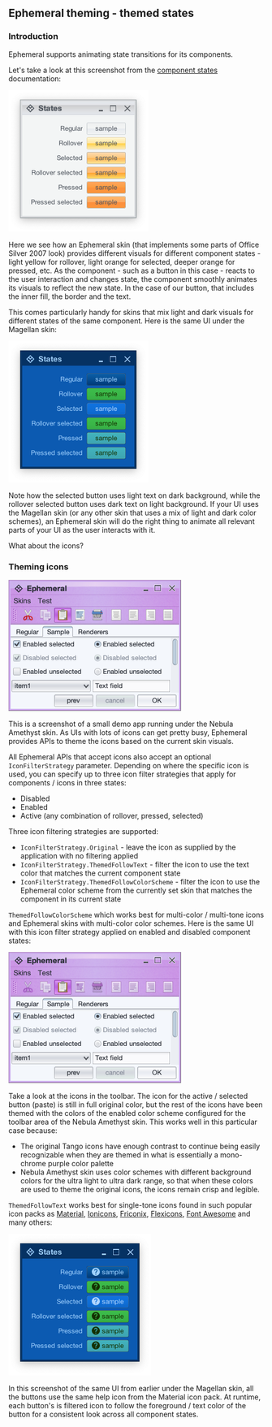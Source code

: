 ## Ephemeral theming - themed states

### Introduction

Ephemeral supports animating state transitions for its components.

Let's take a look at this screenshot from the [component states](skins/componentstates.md) documentation:

<img src="https://raw.githubusercontent.com/kirill-grouchnikov/ephemeral/breeze/docs/images/theming/states/control-states-extended.png"
width="275" height="279"/>

Here we see how an Ephemeral skin (that implements some parts of Office Silver 2007 look) provides different visuals for different component states - light yellow for rollover, light orange for selected, deeper orange for pressed, etc. As the component - such as a button in this case - reacts to the user interaction and changes state, the component smoothly animates its visuals to reflect the new state. In the case of our button, that includes the inner fill, the border and the text.

This comes particularly handy for skins that mix light and dark visuals for different states of the same component. Here is the same UI under the Magellan skin:

<img src="https://raw.githubusercontent.com/kirill-grouchnikov/ephemeral/breeze/docs/images/theming/states/control-states-extended-mix.png"
width="275" height="279"/>

Note how the selected button uses light text on dark background, while the rollover selected button uses dark text on light background. If your UI uses the Magellan skin (or any other skin that uses a mix of light and dark color schemes), an Ephemeral skin will do the right thing to animate all relevant parts of your UI as the user interacts with it.

What about the icons?

### Theming icons

<img src="https://raw.githubusercontent.com/kirill-grouchnikov/ephemeral/breeze/docs/images/theming/skins/nebulaamethyst1.png"
width="340" height="258"/>

This is a screenshot of a small demo app running under the Nebula Amethyst skin. As UIs with lots of icons can get pretty busy, Ephemeral provides APIs to theme the icons based on the current skin visuals.

All Ephemeral APIs that accept icons also accept an optional `IconFilterStrategy` parameter. Depending on where the specific icon is used, you can specify up to three icon filter strategies that apply for components / icons in three states:

 * Disabled
 * Enabled
 * Active (any combination of rollover, pressed, selected)

Three icon filtering strategies are supported:
 * `IconFilterStrategy.Original` - leave the icon as supplied by the application with no filtering applied
 * `IconFilterStrategy.ThemedFollowText` - filter the icon to use the text color that matches the current component state
 * `IconFilterStrategy.ThemedFollowColorScheme` - filter the icon to use the Ephemeral color scheme from the currently set skin that matches the component in its current state

`ThemedFollowColorScheme` which works best for multi-color / multi-tone icons and Ephemeral skins with multi-color color schemes. Here is the same UI with this icon filter strategy applied on enabled and disabled component states:

<img src="https://raw.githubusercontent.com/kirill-grouchnikov/ephemeral/breeze/docs/images/theming/skins/nebulaamethyst_filtered1.png"
width="340" height="258"/>

Take a look at the icons in the toolbar. The icon for the active / selected button (paste) is still in full original color, but the rest of the icons have been themed with the colors of the enabled color scheme configured for the toolbar area of the Nebula Amethyst skin. This works well in this particular case because:

* The original Tango icons have enough contrast to continue being easily recognizable when they are themed in what is essentially a mono-chrome purple color palette
* Nebula Amethyst skin uses color schemes with different background colors for the ultra light to ultra dark range, so that when these colors are used to theme the original icons, the icons remain crisp and legible.

`ThemedFollowText` works best for single-tone icons found in such popular icon packs as [Material](https://material.io/resources/icons/), [Ionicons](https://ionicons.com/), [Friconix](https://friconix.com/), [Flexicons](https://setproduct.com/flexicons), [Font Awesome](https://fontawesome.com/) and many others:

<img src="https://raw.githubusercontent.com/kirill-grouchnikov/ephemeral/breeze/docs/images/theming/states/control-states-extended-themed.png"
width="281" height="279"/>

In this screenshot of the same UI from earlier under the Magellan skin, all the buttons use the same help icon from the Material icon pack. At runtime, each button's is filtered icon to follow the foreground / text color of the button for a consistent look across all component states.
